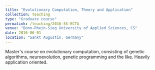 ```yaml
---
title: "Evolutionary Computation, Theory and Application"
collection: teaching
type: "Graduate course"
permalink: /teaching/2016-SS-ECTA
venue: "Bonn-Rhein-Sieg University of Applied Sciences, CS"
date: 2016-06-01
location: "Sankt Augustin, Germany"
---
```


Master's course on evolutionary computation, consisting of genetic algorithms, neuroevolution, genetic programming and the like. Heavily application oriented.